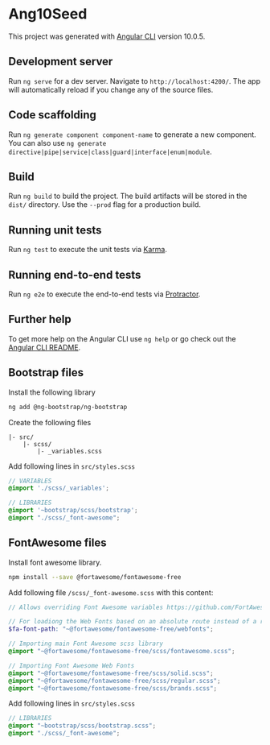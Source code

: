 # Ang10Seed

This project was generated with [Angular CLI](https://github.com/angular/angular-cli) version 10.0.5.

## Development server

Run `ng serve` for a dev server. Navigate to `http://localhost:4200/`. The app will automatically reload if you change any of the source files.

## Code scaffolding

Run `ng generate component component-name` to generate a new component. You can also use `ng generate directive|pipe|service|class|guard|interface|enum|module`.

## Build

Run `ng build` to build the project. The build artifacts will be stored in the `dist/` directory. Use the `--prod` flag for a production build.

## Running unit tests

Run `ng test` to execute the unit tests via [Karma](https://karma-runner.github.io).

## Running end-to-end tests

Run `ng e2e` to execute the end-to-end tests via [Protractor](http://www.protractortest.org/).

## Further help

To get more help on the Angular CLI use `ng help` or go check out the [Angular CLI README](https://github.com/angular/angular-cli/blob/master/README.md).


## Bootstrap files
Install the following library
```sh
ng add @ng-bootstrap/ng-bootstrap
```

Create the following files
```
|- src/
    |- scss/
        |- _variables.scss
```
Add following lines in `src/styles.scss`
```SCSS
// VARIABLES
@import './scss/_variables';

// LIBRARIES
@import '~bootstrap/scss/bootstrap';
@import "./scss/_font-awesome";
```

## FontAwesome files
Install font awesome library. 
```sh
npm install --save @fortawesome/fontawesome-free
```
Add following file `/scss/_font-awesome.scss` with this content:
```SCSS 
// Allows overriding Font Awesome variables https://github.com/FortAwesome/Font-Awesome/blob/master/web-fonts-with-css/scss/_variables.scss

// For loadiong the Web Fonts based on an absolute route instead of a relative route
$fa-font-path: "~@fortawesome/fontawesome-free/webfonts";

// Importing main Font Awesome scss library
@import "~@fortawesome/fontawesome-free/scss/fontawesome.scss";

// Importing Font Awesome Web Fonts
@import "~@fortawesome/fontawesome-free/scss/solid.scss";
@import "~@fortawesome/fontawesome-free/scss/regular.scss";
@import "~@fortawesome/fontawesome-free/scss/brands.scss";
```
Add following lines in `src/styles.scss`
```SCSS
// LIBRARIES
@import "~bootstrap/scss/bootstrap.scss";
@import "./scss/_font-awesome";
```
